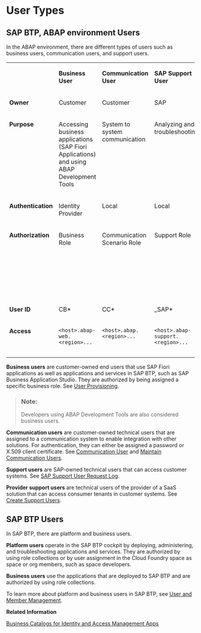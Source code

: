 <!-- loio1731f982edd24c669133255384bf45f9 -->

# User Types

 



<a name="loio1731f982edd24c669133255384bf45f9__section_edc_y4n_mrb"/>

## SAP BTP, ABAP environment Users

In the ABAP environment, there are different types of users such as business users, communication users, and support users.


<table>
<tr>
<td valign="top">

 



</td>
<td valign="top">

**Business User**



</td>
<td valign="top">

**Communication User**



</td>
<td valign="top">

**SAP Support User**



</td>
<td valign="top">

**Provider Support User**



</td>
</tr>
<tr>
<td valign="top">

**Owner**



</td>
<td valign="top">

Customer



</td>
<td valign="top">

Customer



</td>
<td valign="top">

SAP



</td>
<td valign="top">

Provider



</td>
</tr>
<tr>
<td valign="top">

**Purpose**



</td>
<td valign="top">

Accessing business applications \(SAP Fiori Applications\) and using ABAP Development Tools



</td>
<td valign="top">

System to system communication



</td>
<td valign="top">

Analyzing and troubleshooting



</td>
<td valign="top">

Analyzing and troubleshooting consumer tenants



</td>
</tr>
<tr>
<td valign="top">

**Authentication**



</td>
<td valign="top">

Identity Provider



</td>
<td valign="top">

Local



</td>
<td valign="top">

Local



</td>
<td valign="top">

Local



</td>
</tr>
<tr>
<td valign="top">

**Authorization**



</td>
<td valign="top">

Business Role



</td>
<td valign="top">

Communication Scenario Role



</td>
<td valign="top">

Support Role



</td>
<td valign="top">

Access to Identity and Access Management and Communication Management apps



</td>
</tr>
<tr>
<td valign="top">

**User ID**



</td>
<td valign="top">

CB\*



</td>
<td valign="top">

CC\*



</td>
<td valign="top">

\_SAP\*



</td>
<td valign="top">

PS\*



</td>
</tr>
<tr>
<td valign="top">

**Access**



</td>
<td valign="top">

`<host>.abap-web.<region>...`



</td>
<td valign="top">

`<host>.abap.<region>...`



</td>
<td valign="top">

`<host>.abap-support.<region>...`



</td>
<td valign="top">

<host\>.abap-provider-web.<region\>



</td>
</tr>
</table>

**Business users** are customer-owned end users that use SAP Fiori applications as well as applications and services in SAP BTP, such as SAP Business Application Studio. They are authorized by being assigned a specific business role. See [User Provisioning](user-provisioning-ef52a68.md).

> ### Note:  
> Developers using ABAP Development Tools are also considered business users.

**Communication users** are customer-owned technical users that are assigned to a communication system to enable integration with other solutions. For authentication, they can either be assigned a password or X.509 client certificate. See [Communication User](communication-management-5b8ff39.md#loio09a1ee098bde4f42baab2bdc14b42f9b) and [Maintain Communication Users](../50-administration-and-ops/maintain-communication-users-eef80dd.md).

**Support users** are SAP-owned technical users that can access customer systems. See [SAP Support User Request Log](../50-administration-and-ops/sap-support-user-request-log-934a027.md).

**Provider support users** are technical users of the provider of a SaaS solution that can access consumer tenants in customer systems. See [Create Support Users](create-support-users-b31712c.md).



<a name="loio1731f982edd24c669133255384bf45f9__section_mst_1pn_mrb"/>

## SAP BTP Users

In SAP BTP, there are platform and business users.

**Platform users** operate in the SAP BTP cockpit by deploying, administering, and troubleshooting applications and services. They are authorized by using role collections or by user assignment in the Cloud Foundry space as space or org members, such as space developers.

**Business users** use the applications that are deployed to SAP BTP and are authorized by using role collections.

To learn more about platform and business users in SAP BTP, see [User and Member Management](https://help.sap.com/viewer/65de2977205c403bbc107264b8eccf4b/Cloud/en-US/cc1c676b43904066abb2a4838cbd0c37.html).

**Related Information**  


[Business Catalogs for Identity and Access Management Apps](../50-administration-and-ops/business-catalogs-for-identity-and-access-management-apps-9bbbfc7.md "Get an overview of available business role catalogs and their restrictions.")

